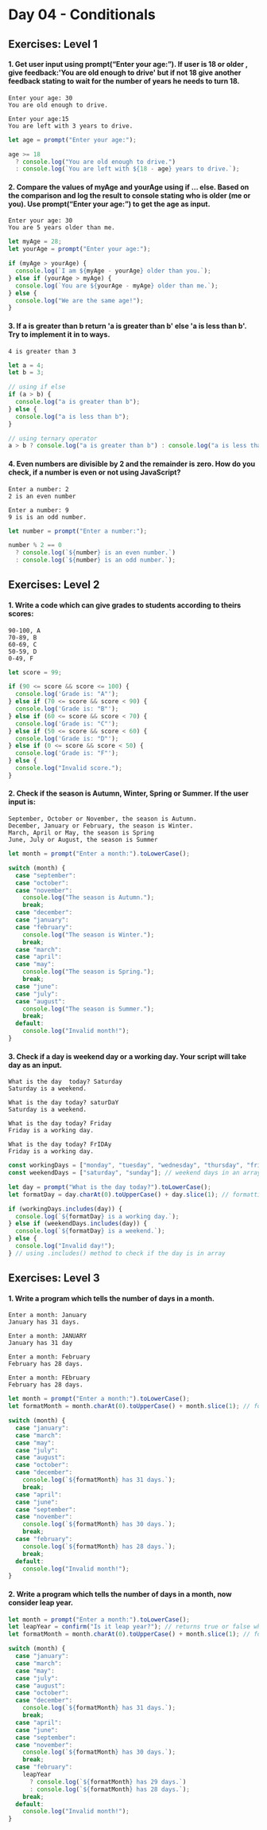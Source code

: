 # Day 04 - Conditionals

## Exercises: Level 1

#### 1. Get user input using prompt(“Enter your age:”). If user is 18 or older , give feedback:'You are old enough to drive' but if not 18 give another feedback stating to wait for the number of years he needs to turn 18.

```
Enter your age: 30
You are old enough to drive.

Enter your age:15
You are left with 3 years to drive.
```

```js
let age = prompt("Enter your age:");

age >= 18
  ? console.log("You are old enough to drive.")
  : console.log(`You are left with ${18 - age} years to drive.`);
```

#### 2. Compare the values of myAge and yourAge using if … else. Based on the comparison and log the result to console stating who is older (me or you). Use prompt(“Enter your age:”) to get the age as input.

```
Enter your age: 30
You are 5 years older than me.
```

```js
let myAge = 28;
let yourAge = prompt("Enter your age:");

if (myAge > yourAge) {
  console.log(`I am ${myAge - yourAge} older than you.`);
} else if (yourAge > myAge) {
  console.log(`You are ${yourAge - myAge} older than me.`);
} else {
  console.log("We are the same age!");
}
```

#### 3. If a is greater than b return 'a is greater than b' else 'a is less than b'. Try to implement it in to ways.

```
4 is greater than 3
```

```js
let a = 4;
let b = 3;

// using if else
if (a > b) {
  console.log("a is greater than b");
} else {
  console.log("a is less than b");
}

// using ternary operator
a > b ? console.log("a is greater than b") : console.log("a is less than b");
```

#### 4. Even numbers are divisible by 2 and the remainder is zero. How do you check, if a number is even or not using JavaScript?

```
Enter a number: 2
2 is an even number

Enter a number: 9
9 is is an odd number.
```

```js
let number = prompt("Enter a number:");

number % 2 == 0
  ? console.log(`${number} is an even number.`)
  : console.log(`${number} is an odd number.`);
```

## Exercises: Level 2

#### 1. Write a code which can give grades to students according to theirs scores:

```
90-100, A
70-89, B
60-69, C
50-59, D
0-49, F
```

```js
let score = 99;

if (90 <= score && score <= 100) {
  console.log('Grade is: "A"');
} else if (70 <= score && score < 90) {
  console.log('Grade is: "B"');
} else if (60 <= score && score < 70) {
  console.log('Grade is: "C"');
} else if (50 <= score && score < 60) {
  console.log('Grade is: "D"');
} else if (0 <= score && score < 50) {
  console.log('Grade is: "F"');
} else {
  console.log("Invalid score.");
}
```

#### 2. Check if the season is Autumn, Winter, Spring or Summer. If the user input is:

```
September, October or November, the season is Autumn.
December, January or February, the season is Winter.
March, April or May, the season is Spring
June, July or August, the season is Summer
```

```js
let month = prompt("Enter a month:").toLowerCase();

switch (month) {
  case "september":
  case "october":
  case "november":
    console.log("The season is Autumn.");
    break;
  case "december":
  case "january":
  case "february":
    console.log("The season is Winter.");
    break;
  case "march":
  case "april":
  case "may":
    console.log("The season is Spring.");
    break;
  case "june":
  case "july":
  case "august":
    console.log("The season is Summer.");
    break;
  default:
    console.log("Invalid month!");
}
```

#### 3. Check if a day is weekend day or a working day. Your script will take day as an input.

```
What is the day  today? Saturday
Saturday is a weekend.

What is the day today? saturDaY
Saturday is a weekend.

What is the day today? Friday
Friday is a working day.

What is the day today? FrIDAy
Friday is a working day.
```

```js
const workingDays = ["monday", "tuesday", "wednesday", "thursday", "friday"]; // working days in an array
const weekendDays = ["saturday", "sunday"]; // weekend days in an array

let day = prompt("What is the day today?").toLowerCase();
let formatDay = day.charAt(0).toUpperCase() + day.slice(1); // formatting the day to start with capital letter

if (workingDays.includes(day)) {
  console.log(`${formatDay} is a working day.`);
} else if (weekendDays.includes(day)) {
  console.log(`${formatDay} is a weekend.`);
} else {
  console.log("Invalid day!");
} // using .includes() method to check if the day is in array
```

## Exercises: Level 3

#### 1. Write a program which tells the number of days in a month.

```
Enter a month: January
January has 31 days.

Enter a month: JANUARY
January has 31 day

Enter a month: February
February has 28 days.

Enter a month: FEbruary
February has 28 days.
```

```js
let month = prompt("Enter a month:").toLowerCase();
let formatMonth = month.charAt(0).toUpperCase() + month.slice(1); // formatting the month to start with capital letter

switch (month) {
  case "january":
  case "march":
  case "may":
  case "july":
  case "august":
  case "october":
  case "december":
    console.log(`${formatMonth} has 31 days.`);
    break;
  case "april":
  case "june":
  case "september":
  case "november":
    console.log(`${formatMonth} has 30 days.`);
    break;
  case "february":
    console.log(`${formatMonth} has 28 days.`);
    break;
  default:
    console.log("Invalid month!");
}
```

#### 2. Write a program which tells the number of days in a month, now consider leap year.

```js
let month = prompt("Enter a month:").toLowerCase();
let leapYear = confirm("Is it leap year?"); // returns true or false which is evaluated in "february" case in switch
let formatMonth = month.charAt(0).toUpperCase() + month.slice(1); // formatting the month to start with capital letter

switch (month) {
  case "january":
  case "march":
  case "may":
  case "july":
  case "august":
  case "october":
  case "december":
    console.log(`${formatMonth} has 31 days.`);
    break;
  case "april":
  case "june":
  case "september":
  case "november":
    console.log(`${formatMonth} has 30 days.`);
    break;
  case "february":
    leapYear
      ? console.log(`${formatMonth} has 29 days.`)
      : console.log(`${formatMonth} has 28 days.`);
    break;
  default:
    console.log("Invalid month!");
}
```
